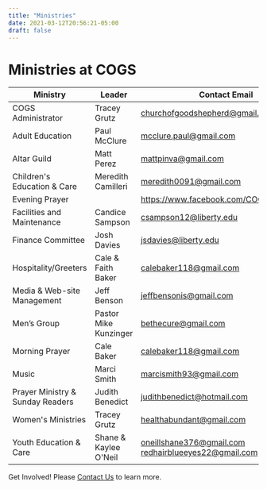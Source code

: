 ```yaml
---
title: "Ministries"
date: 2021-03-12T20:56:21-05:00
draft: false
---
```


# Ministries at COGS

| Ministry                         	| Leader                	| Contact Email                                        	|
|----------------------------------	|-----------------------	|------------------------------------------------------	|
| COGS Administrator               	| Tracey Grutz          	| churchofgoodshepherd@gmail.com                       	|
| Adult Education                  	| Paul McClure          	| mcclure.paul@gmail.com                               	|
| Altar Guild                      	| Matt Perez            	| mattpinva@gmail.com                                  	|
| Children's Education & Care      	| Meredith Camilleri    	| meredith0091@gmail.com                               	|
| Evening Prayer                   	|                       	| https://www.facebook.com/COGSLynchburg/              	|
| Facilities and Maintenance       	| Candice Sampson       	| csampson12@liberty.edu                               	|
| Finance Committee                	| Josh Davies           	| jsdavies@liberty.edu                                 	|
| Hospitality/Greeters             	| Cale & Faith Baker    	| calebaker118@gmail.com                               	|
| Media & Web-site Management      	| Jeff Benson           	| jeffbensonis@gmail.com                               	|
| Men’s Group                      	| Pastor Mike Kunzinger 	| bethecure@gmail.com                                  	|
| Morning Prayer                   	| Cale Baker            	| calebaker118@gmail.com                               	|
| Music                            	| Marci Smith           	| marcismith93@gmail.com                               	|
| Prayer Ministry & Sunday Readers 	| Judith Benedict       	| judithbenedict@hotmail.com                           	|
| Women's Ministries               	| Tracey Grutz          	| healthabundant@gmail.com                             	|
| Youth Education & Care           	| Shane & Kaylee O'Neil 	| oneillshane376@gmail.com redhairblueeyes22@gmail.com 	|

Get Involved! Please [Contact Us](/contact) to learn more.
